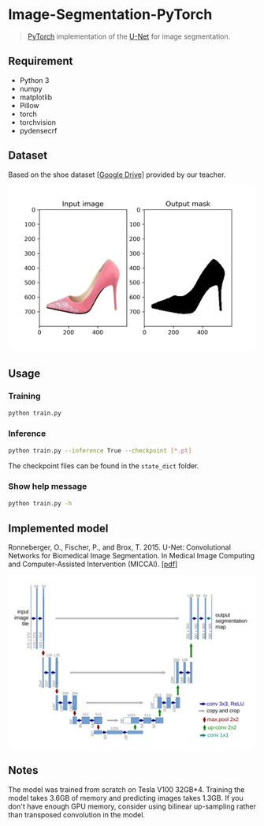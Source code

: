 # Image-Segmentation-PyTorch

> [PyTorch](https://pytorch.org/) implementation of the [U-Net](https://arxiv.org/abs/1505.04597) for image segmentation.

## Requirement

- Python 3
- numpy
- matplotlib
- Pillow
- torch
- torchvision
- pydensecrf

## Dataset

Based on the shoe dataset [[Google Drive]](https://drive.google.com/open?id=1UCKqFsGubgqkJgJB7cLS5GURRLH7fxzP) provided by our teacher.

![example](assets/example.jpg)

## Usage

### Training

```sh
python train.py
```

### Inference

```sh
python train.py --inference True --checkpoint [*.pt]
```

The checkpoint files can be found in the `state_dict` folder.

### Show help message

```sh
python train.py -h
```

## Implemented model

Ronneberger, O., Fischer, P., and Brox, T. 2015. U-Net: Convolutional Networks for Biomedical Image Segmentation. In Medical Image Computing and Computer-Assisted Intervention (MICCAI). [[pdf]](https://arxiv.org/pdf/1505.04597)

![unet](assets/unet.png)

## Notes

The model was trained from scratch on Tesla V100 32GB*4. Training the model takes 3.6GB of memory and predicting images takes 1.3GB. If you don't have enough GPU memory, consider using bilinear up-sampling rather than transposed convolution in the model.
